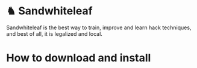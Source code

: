 # ♞ Sandwhiteleaf
Sandwhiteleaf is the best way to train, improve and learn hack techniques, and best of all, it is legalized and local.

# How to download and install
